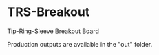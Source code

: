 # TRS-Breakout
Tip-Ring-Sleeve Breakout Board

Production outputs are available in the "out" folder.
